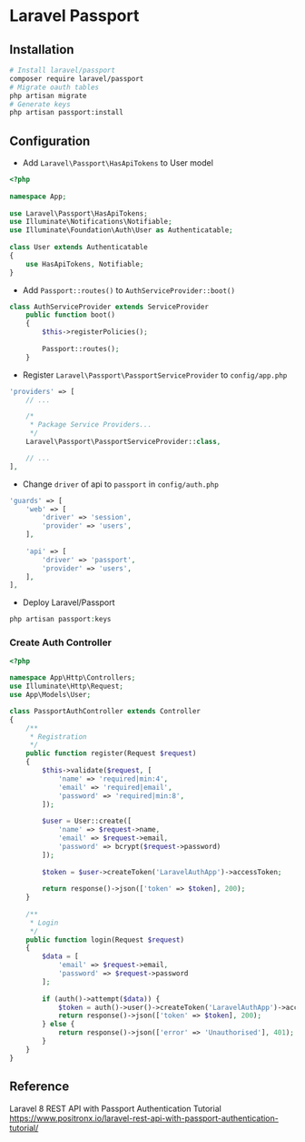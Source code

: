 # Laravel Passport

## Installation

```bash
# Install laravel/passport
composer require laravel/passport
# Migrate oauth tables
php artisan migrate
# Generate keys
php artisan passport:install
```

## Configuration

* Add `Laravel\Passport\HasApiTokens` to User model

```php 
<?php
 
namespace App;
 
use Laravel\Passport\HasApiTokens;
use Illuminate\Notifications\Notifiable;
use Illuminate\Foundation\Auth\User as Authenticatable;
 
class User extends Authenticatable
{
    use HasApiTokens, Notifiable;
}
```

* Add `Passport::routes()` to `AuthServiceProvider::boot()`

```php linenums="1"
class AuthServiceProvider extends ServiceProvider
	public function boot()
    {
        $this->registerPolicies();
 
        Passport::routes();
    }
```

* Register `Laravel\Passport\PassportServiceProvider` to `config/app.php`

```php linenums="1"
'providers' => [
	// ...

    /*
	 * Package Service Providers...
	 */
    Laravel\Passport\PassportServiceProvider::class,

    // ...
],
```

* Change `driver` of api to `passport` in `config/auth.php`

```php linenums="1"
'guards' => [
    'web' => [
        'driver' => 'session',
        'provider' => 'users',
    ],
 
    'api' => [
        'driver' => 'passport',
        'provider' => 'users',
    ],
],
```

* Deploy Laravel/Passport

```php linenums="1"
php artisan passport:keys
```

### Create Auth Controller

```php linenums="1"
<?php

namespace App\Http\Controllers;
use Illuminate\Http\Request;
use App\Models\User;

class PassportAuthController extends Controller
{
    /**
     * Registration
     */
    public function register(Request $request)
    {
        $this->validate($request, [
            'name' => 'required|min:4',
            'email' => 'required|email',
            'password' => 'required|min:8',
        ]);
 
        $user = User::create([
            'name' => $request->name,
            'email' => $request->email,
            'password' => bcrypt($request->password)
        ]);
       
        $token = $user->createToken('LaravelAuthApp')->accessToken;
 
        return response()->json(['token' => $token], 200);
    }
 
    /**
     * Login
     */
    public function login(Request $request)
    {
        $data = [
            'email' => $request->email,
            'password' => $request->password
        ];
 
        if (auth()->attempt($data)) {
            $token = auth()->user()->createToken('LaravelAuthApp')->accessToken;
            return response()->json(['token' => $token], 200);
        } else {
            return response()->json(['error' => 'Unauthorised'], 401);
        }
    }   
}
```

## Reference

Laravel 8 REST API with Passport Authentication Tutorial
<https://www.positronx.io/laravel-rest-api-with-passport-authentication-tutorial/>

